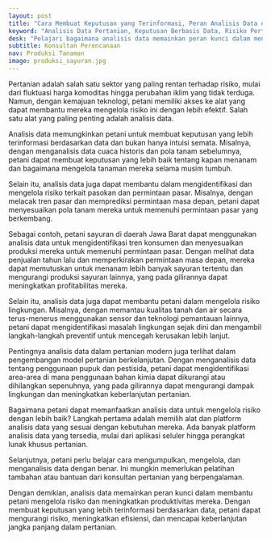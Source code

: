 ```yaml
---
layout: post
title: "Cara Membuat Keputusan yang Terinformasi, Peran Analisis Data dalam Mengelola Risiko Pertanian"
keyword: "Analisis Data Pertanian, Keputusan Berbasis Data, Risiko Pertanian, Konsultan Pertanian, Pertanian Modern, Produktivitas Pertanian, Efisiensi Pertanian, Indonesia"
desk: "Pelajari bagaimana analisis data memainkan peran kunci dalam mengelola risiko pertanian di Indonesia"
subtitle: Konsultan Perencanaan
nav: Produksi Tanaman
image: produksi_sayuran.jpg
---
```



Pertanian adalah salah satu sektor yang paling rentan terhadap risiko, mulai dari fluktuasi harga komoditas hingga perubahan iklim yang tidak terduga. Namun, dengan kemajuan teknologi, petani memiliki akses ke alat yang dapat membantu mereka mengelola risiko ini dengan lebih efektif. Salah satu alat yang paling penting adalah analisis data.

Analisis data memungkinkan petani untuk membuat keputusan yang lebih terinformasi berdasarkan data dan bukan hanya intuisi semata. Misalnya, dengan menganalisis data cuaca historis dan pola tanam sebelumnya, petani dapat membuat keputusan yang lebih baik tentang kapan menanam dan bagaimana mengelola tanaman mereka selama musim tumbuh.

Selain itu, analisis data juga dapat membantu dalam mengidentifikasi dan mengelola risiko terkait pasokan dan permintaan pasar. Misalnya, dengan melacak tren pasar dan memprediksi permintaan masa depan, petani dapat menyesuaikan pola tanam mereka untuk memenuhi permintaan pasar yang berkembang.

Sebagai contoh, petani sayuran di daerah Jawa Barat dapat menggunakan analisis data untuk mengidentifikasi tren konsumen dan menyesuaikan produksi mereka untuk memenuhi permintaan pasar. Dengan melihat data penjualan tahun lalu dan memperkirakan permintaan masa depan, mereka dapat memutuskan untuk menanam lebih banyak sayuran tertentu dan mengurangi produksi sayuran lainnya, yang pada gilirannya dapat meningkatkan profitabilitas mereka.

Selain itu, analisis data juga dapat membantu petani dalam mengelola risiko lingkungan. Misalnya, dengan memantau kualitas tanah dan air secara terus-menerus menggunakan sensor dan teknologi pemantauan lainnya, petani dapat mengidentifikasi masalah lingkungan sejak dini dan mengambil langkah-langkah preventif untuk mencegah kerusakan lebih lanjut.

Pentingnya analisis data dalam pertanian modern juga terlihat dalam pengembangan model pertanian berkelanjutan. Dengan menganalisis data tentang penggunaan pupuk dan pestisida, petani dapat mengidentifikasi area-area di mana penggunaan bahan kimia dapat dikurangi atau dihilangkan sepenuhnya, yang pada gilirannya dapat mengurangi dampak lingkungan dan meningkatkan keberlanjutan pertanian.

Bagaimana petani dapat memanfaatkan analisis data untuk mengelola risiko dengan lebih baik? Langkah pertama adalah memilih alat dan platform analisis data yang sesuai dengan kebutuhan mereka. Ada banyak platform analisis data yang tersedia, mulai dari aplikasi seluler hingga perangkat lunak khusus pertanian.

Selanjutnya, petani perlu belajar cara mengumpulkan, mengelola, dan menganalisis data dengan benar. Ini mungkin memerlukan pelatihan tambahan atau bantuan dari konsultan pertanian yang berpengalaman.

Dengan demikian, analisis data memainkan peran kunci dalam membantu petani mengelola risiko dan meningkatkan produktivitas mereka. Dengan membuat keputusan yang lebih terinformasi berdasarkan data, petani dapat mengurangi risiko, meningkatkan efisiensi, dan mencapai keberlanjutan jangka panjang dalam pertanian.